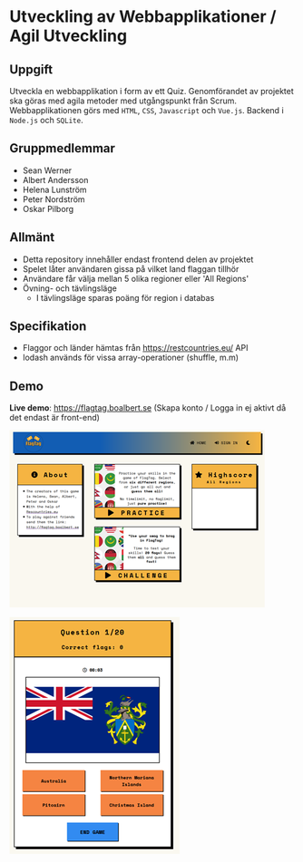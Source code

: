# Utveckling av Webbapplikationer / Agil Utveckling

## Uppgift

Utveckla en webbapplikation i form av ett Quiz. Genomförandet av projektet ska göras med agila metoder med utgångspunkt från Scrum. Webbapplikationen görs med `HTML`, `CSS`, `Javascript` och `Vue.js`. Backend i `Node.js` och `SQLite`.

## Gruppmedlemmar

- Sean Werner
- Albert Andersson
- Helena Lunström
- Peter Nordström
- Oskar Pilborg

## Allmänt

* Detta repository innehåller endast frontend delen av projektet
* Spelet låter användaren gissa på vilket land flaggan tillhör
* Användare får välja mellan 5 olika regioner eller 'All Regions'
* Övning- och tävlingsläge
  * I tävlingsläge sparas poäng för region i databas

## Specifikation

* Flaggor och länder hämtas från https://restcountries.eu/ API
* lodash används för vissa array-operationer (shuffle, m.m)

## Demo

**Live demo**: https://flagtag.boalbert.se (Skapa konto / Logga in ej aktivt då det endast är front-end)

![Sample](https://raw.githubusercontent.com/boalbert/flag-tag/master/home.png)

![Sample](https://raw.githubusercontent.com/boalbert/flag-tag/master/quiz.png)



